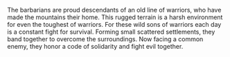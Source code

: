 The barbarians are proud descendants of an old line of warriors, who have made the mountains their home. This rugged terrain is a harsh environment for even the toughest of warriors. For these wild sons of warriors each day is a constant fight for survival. Forming small scattered settlements, they band together to overcome the surroundings. Now facing a common enemy, they honor a code of solidarity and fight evil together.